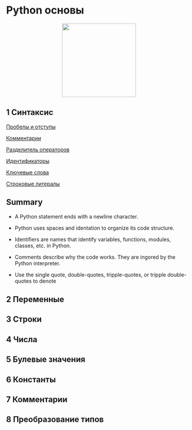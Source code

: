 # Python основы

<p align="center">
    <img src="https://assets.datacamp.com/production/tracks/12/badges/original/Python_Funamentals_2x.png?1597244755" width="200" />
</p>

## 1 Синтаксис

[Пробелы и отступы](syntax/Whitespace_Indentation.md)

[Комментарии](syntax/Comments.md)

[Разделитель операторов](syntaxf/Continuation_of_statements.md)

[Идентификаторы](syntax/Identifiers.md)

[Ключевые слова](syntax/Keywords.md)

[Строковые литералы](syntax/String_literals.md)

##  Summary  ##

* A Python statement ends with a newline character.

* Python uses spaces and identation to organize its code structure.

* Identifiers are names that identify variables, functions, modules, classes, etc. in Python.

* Comments describe why the code works. They are ingored by the Python interpreter.

* Use the single quote, double-quotes, tripple-quotes, or tripple double-quotes to denote

## 2 Переменные

## 3 Строки

## 4 Числа

## 5 Булевые значения

## 6 Константы

## 7 Комментарии

## 8 Преобразование типов
